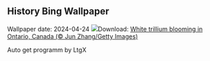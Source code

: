 ## History Bing Wallpaper
Wallpaper date: 2024-04-24
![](https://www.bing.com/th?id=OHR.TrilliumOntario_EN-GB4411437530_UHD.jpg&w=1000)Download: [White trillium blooming in Ontario, Canada (© Jun Zhang/Getty Images)](https://www.bing.com/th?id=OHR.TrilliumOntario_EN-GB4411437530_UHD.jpg)

Auto get programm by LtgX
